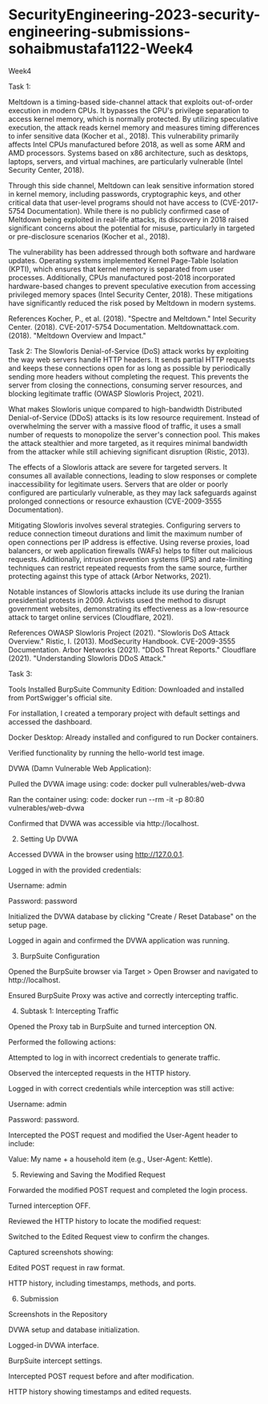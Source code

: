 # SecurityEngineering-2023-security-engineering-submissions-sohaibmustafa1122-Week4
Week4



Task 1:

Meltdown is a timing-based side-channel attack that exploits out-of-order execution in modern CPUs. It bypasses the CPU's privilege separation to access kernel memory, which is normally protected. By utilizing speculative execution, the attack reads kernel memory and measures timing differences to infer sensitive data (Kocher et al., 2018). This vulnerability primarily affects Intel CPUs manufactured before 2018, as well as some ARM and AMD processors. Systems based on x86 architecture, such as desktops, laptops, servers, and virtual machines, are particularly vulnerable (Intel Security Center, 2018).

Through this side channel, Meltdown can leak sensitive information stored in kernel memory, including passwords, cryptographic keys, and other critical data that user-level programs should not have access to (CVE-2017-5754 Documentation). While there is no publicly confirmed case of Meltdown being exploited in real-life attacks, its discovery in 2018 raised significant concerns about the potential for misuse, particularly in targeted or pre-disclosure scenarios (Kocher et al., 2018).

The vulnerability has been addressed through both software and hardware updates. Operating systems implemented Kernel Page-Table Isolation (KPTI), which ensures that kernel memory is separated from user processes. Additionally, CPUs manufactured post-2018 incorporated hardware-based changes to prevent speculative execution from accessing privileged memory spaces (Intel Security Center, 2018). These mitigations have significantly reduced the risk posed by Meltdown in modern systems.

References
Kocher, P., et al. (2018). "Spectre and Meltdown."
Intel Security Center. (2018).
CVE-2017-5754 Documentation.
Meltdownattack.com. (2018). "Meltdown Overview and Impact."



Task 2:
The Slowloris Denial-of-Service (DoS) attack works by exploiting the way web servers handle HTTP headers. It sends partial HTTP requests and keeps these connections open for as long as possible by periodically sending more headers without completing the request. This prevents the server from closing the connections, consuming server resources, and blocking legitimate traffic (OWASP Slowloris Project, 2021).

What makes Slowloris unique compared to high-bandwidth Distributed Denial-of-Service (DDoS) attacks is its low resource requirement. Instead of overwhelming the server with a massive flood of traffic, it uses a small number of requests to monopolize the server's connection pool. This makes the attack stealthier and more targeted, as it requires minimal bandwidth from the attacker while still achieving significant disruption (Ristic, 2013).

The effects of a Slowloris attack are severe for targeted servers. It consumes all available connections, leading to slow responses or complete inaccessibility for legitimate users. Servers that are older or poorly configured are particularly vulnerable, as they may lack safeguards against prolonged connections or resource exhaustion (CVE-2009-3555 Documentation).

Mitigating Slowloris involves several strategies. Configuring servers to reduce connection timeout durations and limit the maximum number of open connections per IP address is effective. Using reverse proxies, load balancers, or web application firewalls (WAFs) helps to filter out malicious requests. Additionally, intrusion prevention systems (IPS) and rate-limiting techniques can restrict repeated requests from the same source, further protecting against this type of attack (Arbor Networks, 2021).

Notable instances of Slowloris attacks include its use during the Iranian presidential protests in 2009. Activists used the method to disrupt government websites, demonstrating its effectiveness as a low-resource attack to target online services (Cloudflare, 2021).

References
OWASP Slowloris Project (2021). "Slowloris DoS Attack Overview."
Ristic, I. (2013). ModSecurity Handbook.
CVE-2009-3555 Documentation.
Arbor Networks (2021). "DDoS Threat Reports."
Cloudflare (2021). "Understanding Slowloris DDoS Attack."



Task 3:

Tools Installed
BurpSuite Community Edition: Downloaded and installed from PortSwigger's official site.

For installation, I created a temporary project with default settings and accessed the dashboard.

Docker Desktop: Already installed and configured to run Docker containers.

Verified functionality by running the hello-world test image.

DVWA (Damn Vulnerable Web Application):

Pulled the DVWA image using:
code:
docker pull vulnerables/web-dvwa


Ran the container using:
code:
docker run --rm -it -p 80:80 vulnerables/web-dvwa

Confirmed that DVWA was accessible via http://localhost.


2. Setting Up DVWA

Accessed DVWA in the browser using http://127.0.0.1.

Logged in with the provided credentials:

Username: admin

Password: password

Initialized the DVWA database by clicking "Create / Reset Database" on the setup page.

Logged in again and confirmed the DVWA application was running.

3. BurpSuite Configuration

Opened the BurpSuite browser via Target > Open Browser and navigated to http://localhost.

Ensured BurpSuite Proxy was active and correctly intercepting traffic.

4. Subtask 1: Intercepting Traffic

Opened the Proxy tab in BurpSuite and turned interception ON.

Performed the following actions:

Attempted to log in with incorrect credentials to generate traffic.

Observed the intercepted requests in the HTTP history.

Logged in with correct credentials while interception was still active:

Username: admin

Password: password.

Intercepted the POST request and modified the User-Agent header to include:

Value: My name + a household item (e.g., User-Agent: Kettle).

5. Reviewing and Saving the Modified Request



Forwarded the modified POST request and completed the login process.

Turned interception OFF.

Reviewed the HTTP history to locate the modified request:

Switched to the Edited Request view to confirm the changes.

Captured screenshots showing:

Edited POST request in raw format.

HTTP history, including timestamps, methods, and ports.

6. Submission

Screenshots in the Repository

DVWA setup and database initialization.

Logged-in DVWA interface.

BurpSuite intercept settings.

Intercepted POST request before and after modification.

HTTP history showing timestamps and edited requests.



